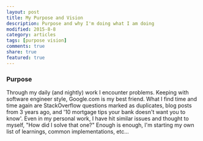 ```yaml
---
layout: post
title: My Purpose and Vision
description: Purpose and why I'm doing what I am doing
modified: 2015-8-8
category: articles
tags: [purpose vision]
comments: true
share: true
featured: true
---
```




### Purpose

Through my daily (and nightly) work I encounter problems.  Keeping with software engineer 
style, Google.com is my best friend.  What I find time and time again are StackOverflow 
questions marked as duplicates, blog posts from 3 years ago, and '10 mortgage tips your 
bank doesn't want you to know'.  Even in my personal work, I have hit similar issues and 
thought to myself, "How did I solve that one?"  Enough is enough, I'm starting my own 
list of learnings, common implementations, etc... 